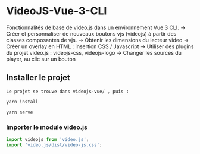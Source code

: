 # VideoJS-Vue-3-CLI

Fonctionnalités de base de video.js dans un environnement Vue 3 CLI.
  -> Créer et personnaliser de nouveaux boutons vjs (videojs) à partir des classes composantes de vjs.
  -> Obtenir les dimensions du lecteur video
  -> Créer un overlay en HTML : insertion CSS / Javascript 
  -> Utiliser des plugins du projet video.js : videojs-css, videojs-logo
  -> Changer les sources du player, au clic sur un bouton 
  
 ## Installer le projet
  
    Le projet se trouve dans videojs-vue/ , puis : 
    
```
yarn install
```
```
yarn serve
```

### Importer le module video.js 
```js
import videojs from 'video.js';
import 'video.js/dist/video-js.css';
```

  
